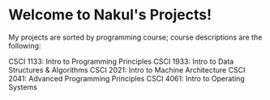 # Welcome to Nakul's Projects!

My projects are sorted by programming course; course descriptions are the following:

CSCI 1133: Intro to Programming Principles
CSCI 1933: Intro to Data Structures & Algorithms
CSCI 2021: Intro to Machine Architecture
CSCI 2041: Advanced Programming Principles 
CSCI 4061: Intro to Operating Systems 
